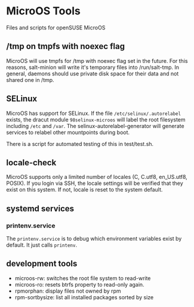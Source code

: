 # MicroOS Tools
Files and scripts for openSUSE MicroOS

## /tmp on tmpfs with noexec flag

MicroOS will use tmpfs for /tmp with noexec flag set in the future.
For this reasons, salt-minion will write it's temporary files into
/run/salt-tmp.
In general, daemons should use private disk space for their data
and not shared one in /tmp.

## SELinux

MicroOS has support for SELinux.
If the file `/etc/selinux/.autorelabel` exists, the dracut module
`98selinux-microos` will label the root filesystem including
`/etc` and `/var`. The selinux-autorelabel-generator will generate
services to relabel other mountpoints during boot.

There is a script for automated testing of this in test/test.sh.

## locale-check

MicroOS supports only a limited number of locales (C, C.utf8, en_US.utf8,
POSIX). If you login via SSH, the locale settings will be verified that
they exist on this system. If not, locale is reset to the system default.

## systemd services

### printenv.service

The `printenv.service` is to debug which environment variables exist
by default. It just calls `printenv`.

## development tools

* microos-rw: switches the root file system to read-write
* microos-ro: resets btrfs property to read-only again.
* rpmorphan: display files not owned by rpm
* rpm-sortbysize: list all installed packages sorted by size
